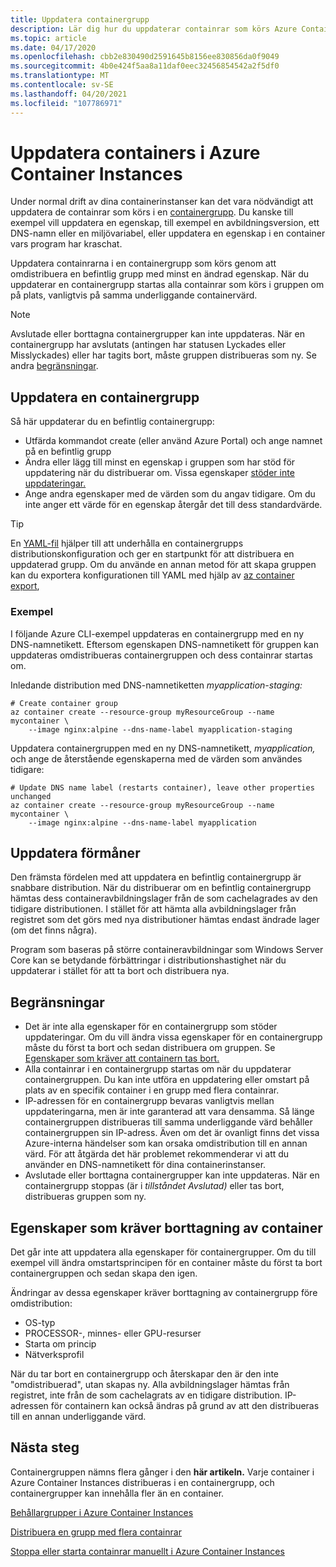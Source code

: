 ```yaml
---
title: Uppdatera containergrupp
description: Lär dig hur du uppdaterar containrar som körs Azure Container Instances dina containergrupper.
ms.topic: article
ms.date: 04/17/2020
ms.openlocfilehash: cbb2e830490d2591645b8156ee830856da0f9049
ms.sourcegitcommit: 4b0e424f5aa8a11daf0eec32456854542a2f5df0
ms.translationtype: MT
ms.contentlocale: sv-SE
ms.lasthandoff: 04/20/2021
ms.locfileid: "107786971"
---
```

# <a name="update-containers-in-azure-container-instances"></a>Uppdatera containers i Azure Container Instances

Under normal drift av dina containerinstanser kan det vara nödvändigt att uppdatera de containrar som körs i en [containergrupp](./container-instances-container-groups.md). Du kanske till exempel vill uppdatera en egenskap, till exempel en avbildningsversion, ett DNS-namn eller en miljövariabel, eller uppdatera en egenskap i en container vars program har kraschat.

Uppdatera containrarna i en containergrupp som körs genom att omdistribuera en befintlig grupp med minst en ändrad egenskap. När du uppdaterar en containergrupp startas alla containrar som körs i gruppen om på plats, vanligtvis på samma underliggande containervärd.

> [!NOTE]
> Avslutade eller borttagna containergrupper kan inte uppdateras. När en containergrupp har avslutats (antingen har statusen Lyckades eller Misslyckades) eller har tagits bort, måste gruppen distribueras som ny. Se andra [begränsningar](#limitations).

## <a name="update-a-container-group"></a>Uppdatera en containergrupp

Så här uppdaterar du en befintlig containergrupp:

* Utfärda kommandot create (eller använd Azure Portal) och ange namnet på en befintlig grupp 
* Ändra eller lägg till minst en egenskap i gruppen som har stöd för uppdatering när du distribuerar om. Vissa egenskaper [stöder inte uppdateringar.](#properties-that-require-container-delete)
* Ange andra egenskaper med de värden som du angav tidigare. Om du inte anger ett värde för en egenskap återgår det till dess standardvärde.

> [!TIP]
> En [YAML-fil](./container-instances-container-groups.md#deployment) hjälper till att underhålla en containergrupps distributionskonfiguration och ger en startpunkt för att distribuera en uppdaterad grupp. Om du använde en annan metod för att skapa gruppen kan du exportera konfigurationen till YAML med hjälp av [az container export][az-container-export], 

### <a name="example"></a>Exempel

I följande Azure CLI-exempel uppdateras en containergrupp med en ny DNS-namnetikett. Eftersom egenskapen DNS-namnetikett för gruppen kan uppdateras omdistribueras containergruppen och dess containrar startas om.

Inledande distribution med DNS-namnetiketten *myapplication-staging:*

```azurecli-interactive
# Create container group
az container create --resource-group myResourceGroup --name mycontainer \
    --image nginx:alpine --dns-name-label myapplication-staging
```

Uppdatera containergruppen med en ny DNS-namnetikett, *myapplication,* och ange de återstående egenskaperna med de värden som användes tidigare:

```azurecli-interactive
# Update DNS name label (restarts container), leave other properties unchanged
az container create --resource-group myResourceGroup --name mycontainer \
    --image nginx:alpine --dns-name-label myapplication
```

## <a name="update-benefits"></a>Uppdatera förmåner

Den främsta fördelen med att uppdatera en befintlig containergrupp är snabbare distribution. När du distribuerar om en befintlig containergrupp hämtas dess containeravbildningslager från de som cachelagrades av den tidigare distributionen. I stället för att hämta alla avbildningslager från registret som det görs med nya distributioner hämtas endast ändrade lager (om det finns några).

Program som baseras på större containeravbildningar som Windows Server Core kan se betydande förbättringar i distributionshastighet när du uppdaterar i stället för att ta bort och distribuera nya.

## <a name="limitations"></a>Begränsningar

* Det är inte alla egenskaper för en containergrupp som stöder uppdateringar. Om du vill ändra vissa egenskaper för en containergrupp måste du först ta bort och sedan distribuera om gruppen. Se [Egenskaper som kräver att containern tas bort.](#properties-that-require-container-delete)
* Alla containrar i en containergrupp startas om när du uppdaterar containergruppen. Du kan inte utföra en uppdatering eller omstart på plats av en specifik container i en grupp med flera containrar.
* IP-adressen för en containergrupp bevaras vanligtvis mellan uppdateringarna, men är inte garanterad att vara densamma. Så länge containergruppen distribueras till samma underliggande värd behåller containergruppen sin IP-adress. Även om det är ovanligt finns det vissa Azure-interna händelser som kan orsaka omdistribution till en annan värd. För att åtgärda det här problemet rekommenderar vi att du använder en DNS-namnetikett för dina containerinstanser.
* Avslutade eller borttagna containergrupper kan inte uppdateras. När en containergrupp stoppas (är i *tillståndet Avslutad)* eller tas bort, distribueras gruppen som ny.

## <a name="properties-that-require-container-delete"></a>Egenskaper som kräver borttagning av container

Det går inte att uppdatera alla egenskaper för containergrupper. Om du till exempel vill ändra omstartsprincipen för en container måste du först ta bort containergruppen och sedan skapa den igen.

Ändringar av dessa egenskaper kräver borttagning av containergrupp före omdistribution:

* OS-typ
* PROCESSOR-, minnes- eller GPU-resurser
* Starta om princip
* Nätverksprofil

När du tar bort en containergrupp och återskapar den är den inte "omdistribuerad", utan skapas ny. Alla avbildningslager hämtas från registret, inte från de som cachelagrats av en tidigare distribution. IP-adressen för containern kan också ändras på grund av att den distribueras till en annan underliggande värd.

## <a name="next-steps"></a>Nästa steg

Containergruppen nämns flera gånger i den **här artikeln.** Varje container i Azure Container Instances distribueras i en containergrupp, och containergrupper kan innehålla fler än en container.

[Behållargrupper i Azure Container Instances](./container-instances-container-groups.md)

[Distribuera en grupp med flera containrar](container-instances-multi-container-group.md)

[Stoppa eller starta containrar manuellt i Azure Container Instances](container-instances-stop-start.md)

<!-- LINKS - External -->

<!-- LINKS - Internal -->
[az-container-create]: /cli/azure/container#az_container_create
[azure-cli-install]: /cli/azure/install-azure-cli
[az-container-export]: /cli/azure/container#az_container_export
